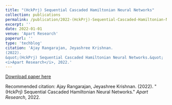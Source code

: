 ```yaml
---
title: "(HckPrj) Sequential Cascaded Hamiltonian Neural Networks"
collection: publications
permalink: /publication/2022-(HckPrj)-Sequential-Cascaded-Hamiltonian-Neural-Networks
excerpt: ''
date: 2022-01-01
venue: 'Apart Research'
paperurl: ''
type: 'techblog'
citation: 'Ajay Rangarajan, Jeyashree Krishnan.
(2022).
&quot;(HckPrj) Sequential Cascaded Hamiltonian Neural Networks.&quot;
<i>Apart Research</i>, 2022.'
---
```



[Download paper here](https://apartresearch.com)

Recommended citation: Ajay Rangarajan, Jeyashree Krishnan.
(2022).
&quot;(HckPrj) Sequential Cascaded Hamiltonian Neural Networks.&quot;
<i>Apart Research</i>, 2022.
